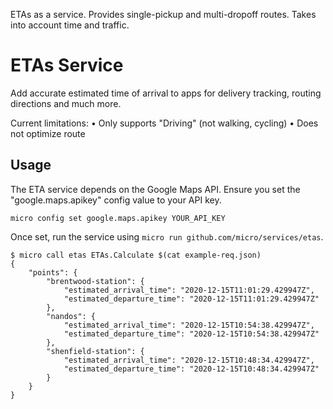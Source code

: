 ETAs as a service. Provides single-pickup and multi-dropoff routes. Takes into account time and traffic.

# ETAs Service

Add accurate estimated time of arrival to apps for delivery tracking, routing directions and much more.

Current limitations:
• Only supports "Driving" (not walking, cycling)
• Does not optimize route

## Usage

The ETA service depends on the Google Maps API. Ensure you set the "google.maps.apikey" config value to your API key.

```shell
micro config set google.maps.apikey YOUR_API_KEY
```

Once set, run the service using `micro run github.com/micro/services/etas`.

```shell
$ micro call etas ETAs.Calculate $(cat example-req.json)
{
	"points": {
		"brentwood-station": {
			"estimated_arrival_time": "2020-12-15T11:01:29.429947Z",
			"estimated_departure_time": "2020-12-15T11:01:29.429947Z"
		},
		"nandos": {
			"estimated_arrival_time": "2020-12-15T10:54:38.429947Z",
			"estimated_departure_time": "2020-12-15T10:54:38.429947Z"
		},
		"shenfield-station": {
			"estimated_arrival_time": "2020-12-15T10:48:34.429947Z",
			"estimated_departure_time": "2020-12-15T10:48:34.429947Z"
		}
	}
}
```
